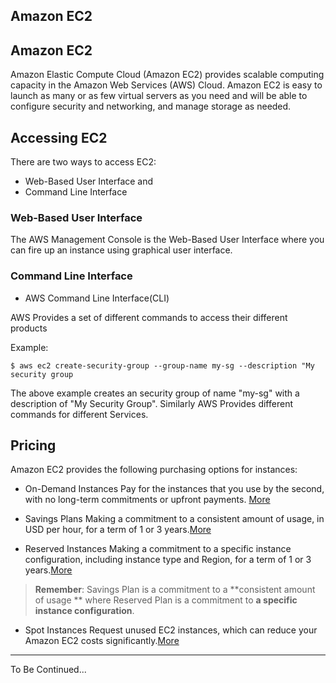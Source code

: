 ## Amazon EC2

## Amazon EC2

Amazon Elastic Compute Cloud (Amazon EC2) provides scalable computing capacity in the Amazon Web Services (AWS) Cloud. Amazon EC2 is easy to launch as many or as few virtual servers as you need and will be able to configure security and networking, and manage storage as needed.

## Accessing EC2

There are two ways to access EC2:

- Web-Based User Interface  and
- Command Line Interface

### Web-Based User Interface

The AWS Management Console is the Web-Based User Interface where you can fire up an instance using graphical user interface.

### Command Line Interface

- AWS Command Line Interface(CLI)

AWS Provides a set of different commands to access their different products 

Example:
```
$ aws ec2 create-security-group --group-name my-sg --description "My security group
``` 
The above example creates an security group of name "my-sg" with a description of "My Security Group". Similarly AWS Provides different commands for different Services. 

## Pricing

Amazon EC2 provides the following purchasing options for instances:

- On-Demand Instances
Pay for the instances that you use by the second, with no long-term commitments or upfront payments. [More](https://aws.amazon.com/ec2/pricing/on-demand/)

- Savings Plans
Making a commitment to a consistent amount of usage, in USD per hour, for a term of 1 or 3 years.[More](https://aws.amazon.com/savingsplans/)

- Reserved Instances
Making a commitment to a specific instance configuration, including instance type and Region, for a term of 1 or 3 years.[More](https://aws.amazon.com/ec2/pricing/reserved-instances/pricing/)

> **Remember**:   Savings Plan is a commitment to a **consistent amount of usage ** where Reserved Plan  is a commitment to **a specific instance configuration**.

- Spot Instances
Request unused EC2 instances, which can reduce your Amazon EC2 costs significantly.[More](https://aws.amazon.com/ec2/spot/pricing/)
---

To Be Continued...





